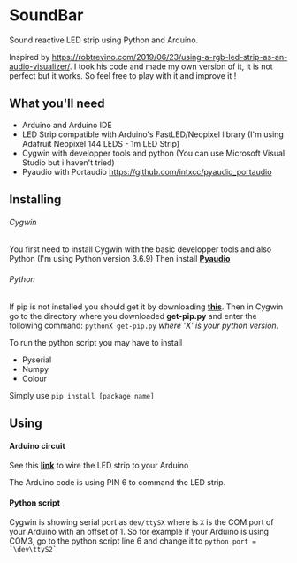 # SoundBar
Sound reactive LED strip using Python and Arduino. 

Inspired by https://robtrevino.com/2019/06/23/using-a-rgb-led-strip-as-an-audio-visualizer/. I took his code and made my own version of it, it is not perfect but it works. So feel free to play with it and improve it !

## What you'll need
- Arduino and Arduino IDE
- LED Strip compatible with Arduino's FastLED/Neopixel library (I'm using Adafruit Neopixel 144 LEDS - 1m LED Strip)
- Cygwin with developper tools and python (You can use Microsoft Visual Studio but i haven't tried)
- Pyaudio with Portaudio https://github.com/intxcc/pyaudio_portaudio

## Installing 

###### Cygwin
You first need to install Cygwin with the basic developper tools and also Python (I'm using Python version 3.6.9)
Then install [**Pyaudio**](https://github.com/intxcc/pyaudio_portaudio)

###### Python 
If pip is not installed you should get it by downloading [**this**](https://bootstrap.pypa.io/get-pip.py).
Then in Cygwin go to the directory where you downloaded **get-pip.py** and enter the following command: `pythonX get-pip.py` _where 'X' is your python version._ 

To run the python script you may have to install 
- Pyserial
- Numpy
- Colour

Simply use `pip install [package name]`

## Using

#### Arduino circuit

See this [**link**](https://www.tweaking4all.com/wp-content/uploads/2014/01/arduino_usb_and_extrenal_power_ws2812-800x380.jpg) to wire the LED strip to your Arduino

The Arduino code is using PIN 6 to command the LED strip.

#### Python script
Cygwin is showing serial port as `dev/ttySX` where is `X` is the COM port of your Arduino with an offset of 1. 
So for example if your Arduino is using COM3, go to the python script line 6 and change it to ``` python port = `\dev\ttyS2`  ```



